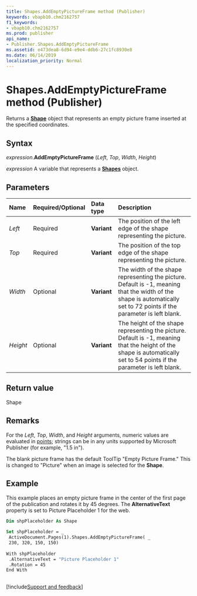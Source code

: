 ```yaml
---
title: Shapes.AddEmptyPictureFrame method (Publisher)
keywords: vbapb10.chm2162757
f1_keywords:
- vbapb10.chm2162757
ms.prod: publisher
api_name:
- Publisher.Shapes.AddEmptyPictureFrame
ms.assetid: e473dea8-6d94-e9e4-ddb6-27c1fc8930e8
ms.date: 06/14/2019
localization_priority: Normal
---
```



# Shapes.AddEmptyPictureFrame method (Publisher)

Returns a **[Shape](Publisher.Shape.md)** object that represents an empty picture frame inserted at the specified coordinates.


## Syntax

_expression_.**AddEmptyPictureFrame** (_Left_, _Top_, _Width_, _Height_)

_expression_ A variable that represents a **[Shapes](Publisher.Shapes.md)** object.


## Parameters

|Name|Required/Optional|Data type|Description|
|:-----|:-----|:-----|:-----|
|_Left_ |Required| **Variant**|The position of the left edge of the shape representing the picture.|
|_Top_ |Required| **Variant**|The position of the top edge of the shape representing the picture.|
|_Width_ |Optional| **Variant**|The width of the shape representing the picture. Default is -1, meaning that the width of the shape is automatically set to 72 points if the parameter is left blank.|
|_Height_ |Optional| **Variant**|The height of the shape representing the picture. Default is -1, meaning that the height of the shape is automatically set to 54 points if the parameter is left blank.|

## Return value

Shape


## Remarks

For the _Left_, _Top_, _Width_, and _Height_ arguments, numeric values are evaluated in [points](../language/glossary/vbe-glossary.md#point); strings can be in any units supported by Microsoft Publisher (for example, "1.5 in").

The blank picture frame has the default ToolTip "Empty Picture Frame." This is changed to "Picture" when an image is selected for the **Shape**.


## Example

This example places an empty picture frame in the center of the first page of the publication and rotates it by 45 degrees. The **AlternativeText** property is set to Picture Placeholder 1 for the web.

```vb
Dim shpPlaceholder As Shape 
 
Set shpPlaceholder = _ 
 ActiveDocument.Pages(1).Shapes.AddEmptyPictureFrame( _ 
 230, 320, 150, 150) 
 
With shpPlaceholder 
 .AlternativeText = "Picture Placeholder 1" 
 .Rotation = 45 
End With 
 
```

[!include[Support and feedback](~/includes/feedback-boilerplate.md)]